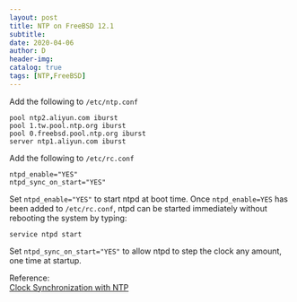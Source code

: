 ```yaml
--- 
layout: post
title: NTP on FreeBSD 12.1
subtitle:
date: 2020-04-06
author: D
header-img:
catalog: true
tags: [NTP,FreeBSD]
---
```


Add the following to `/etc/ntp.conf`
```
pool ntp2.aliyun.com iburst
pool 1.tw.pool.ntp.org iburst
pool 0.freebsd.pool.ntp.org iburst
server ntp1.aliyun.com iburst
```
Add the following to `/etc/rc.conf`
```
ntpd_enable="YES"
ntpd_sync_on_start="YES"
```
Set `ntpd_enable="YES"` to start ntpd at boot time. Once `ntpd_enable=YES` has been added to `/etc/rc.conf`, ntpd can be started immediately without rebooting the system by typing:
```
service ntpd start
```
Set `ntpd_sync_on_start="YES"` to allow ntpd to step the clock any amount, one time at startup. 


Reference:<br>
[Clock Synchronization with NTP](https://www.freebsd.org/doc/handbook/network-ntp.html)
